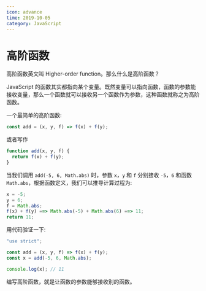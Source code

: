 ```yaml
---
icon: advance
time: 2019-10-05
category: JavaScript
---
```


# 高阶函数

高阶函数英文叫 Higher-order function。那么什么是高阶函数？

JavaScript 的函数其实都指向某个变量。既然变量可以指向函数，函数的参数能接收变量，那么一个函数就可以接收另一个函数作为参数，这种函数就称之为高阶函数。

一个最简单的高阶函数:

```js
const add = (x, y, f) => f(x) + f(y);
```

或者写作

```js
function add(x, y, f) {
  return f(x) + f(y);
}
```

当我们调用 `add(-5, 6, Math.abs)` 时，参数 `x`，`y` 和 `f` 分别接收 `-5`，`6` 和函数 `Math.abs`，根据函数定义，我们可以推导计算过程为:

```js
x = -5;
y = 6;
f = Math.abs;
f(x) + f(y) ==> Math.abs(-5) + Math.abs(6) ==> 11;
return 11;
```

用代码验证一下:

```js
"use strict";

const add = (x, y, f) => f(x) + f(y);
const x = add(-5, 6, Math.abs);

console.log(x); // 11
```

编写高阶函数，就是让函数的参数能够接收别的函数。
